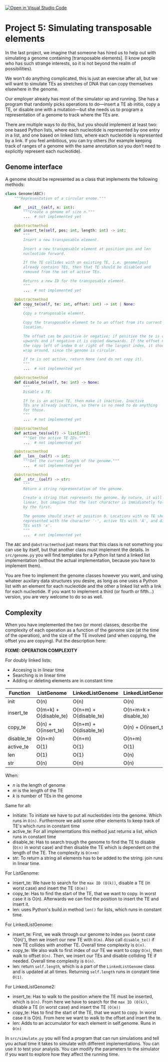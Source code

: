 [![Open in Visual Studio Code](https://classroom.github.com/assets/open-in-vscode-c66648af7eb3fe8bc4f294546bfd86ef473780cde1dea487d3c4ff354943c9ae.svg)](https://classroom.github.com/online_ide?assignment_repo_id=9446791&assignment_repo_type=AssignmentRepo)
# Project 5: Simulating transposable elements

In the last project, we imagine that someone has hired us to help out with simulating a genome containing [transposable elements]. (I know people who has such strange interests, so it is not beyond the realm of possibilities).

We won’t do anything complicated, this is just an exercise after all, but we will want to simulate TEs as stretches of DNA that can copy themselves elsewhere in the genome.

Our employer already has most of the simulator up and running. She has a program that randomly picks operations to do—insert a TE ab initio, copy a TE, or disable one with a mutation—but she needs us to program a representation of a genome to track where the TEs are.

There are multiple ways to do this, but you should implement at least two: one based Python lists, where each nucleotide is represented by one entry in a list, and one based on linked lists, where each nucleotide is represented by a link. If you feel ambitious, you can try others (for example keeping track of ranges of a genome with the same annotation so you don’t need to explicitly represent each nucleotide).

## Genome interface

A genome should be represented as a class that implements the following methods:

```python
class Genome(ABC):
    """Representation of a circular enome."""

    def __init__(self, n: int):
        """Create a genome of size n."""
        ...  # not implemented yet

    @abstractmethod
    def insert_te(self, pos: int, length: int) -> int:
        """
        Insert a new transposable element.

        Insert a new transposable element at position pos and len
        nucleotide forward.

        If the TE collides with an existing TE, i.e. genome[pos]
        already contains TEs, then that TE should be disabled and
        removed from the set of active TEs.

        Returns a new ID for the transposable element.
        """
        ...  # not implemented yet

    @abstractmethod
    def copy_te(self, te: int, offset: int) -> int | None:
        """
        Copy a transposable element.

        Copy the transposable element te to an offset from its current
        location.

        The offset can be positive or negative; if positive the te is copied
        upwards and if negative it is copied downwards. If the offset moves
        the copy left of index 0 or right of the largest index, it should
        wrap around, since the genome is circular.

        If te is not active, return None (and do not copy it).
        """
        ...  # not implemented yet

    @abstractmethod
    def disable_te(self, te: int) -> None:
        """
        Disable a TE.

        If te is an active TE, then make it inactive. Inactive
        TEs are already inactive, so there is no need to do anything
        for those.
        """
        ...  # not implemented yet

    @abstractmethod
    def active_tes(self) -> list[int]:
        """Get the active TE IDs."""
        ...  # not implemented yet

    @abstractmethod
    def __len__(self) -> int:
        """Get the current length of the genome."""
        ...  # not implemented yet

    @abstractmethod
    def __str__(self) -> str:
        """
        Return a string representation of the genome.

        Create a string that represents the genome. By nature, it will be
        linear, but imagine that the last character is immidiatetly followed
        by the first.

        The genome should start at position 0. Locations with no TE should be
        represented with the character '-', active TEs with 'A', and disabled
        TEs with 'x'.
        """
        ...  # not implemented yet

```

The `ABC` and `@abstractmethod` just means that this class is not something you can use by itself, but that another class must implement the details. In `src/genome.py` you will find templates for a Python list tand a linked list implementation (without the actual implementation, because you have to implement them).

You are free to implement the genome classes however you want, and using whateer auxilary data structures you desire, as long as one uses a Python list with an element for each nucleotide and the other a linked list with a link for each nucleotide. If you want to implement a third (or fourth or fifth...) version, you are very welcome to do so as well.

## Complexity

When you have implemented the two (or more) classes, describe the complexity of each operation as a function of the genome size (at the time of the operation), and the size of the TE involved (and when copying, the offset you are copying). Put the description here:

**FIXME: OPERATION COMPLEXITY**

For doubly linked lists: 
- Accesing is in linear time
- Searching is in linear time 
- Adding or deleting elements are in constant time

Function   | ListGenome | LinkedListGenome | LinkedListGenome2
-----------|------------|------------------|------------------
init       | O(n)       | O(n)             | O(n)
insert_te  | O(m+k) + O(disable_te)| O(n+m) + O(disable_te) | O(n+m+k + disable_te)
copy_te    | O(n) + O(insert_te)| O(n+m) + O(disable_te) | O(n) + O(insert_te)
disable_te | O(n+m)     | O(n+m)           | O(n+m)
active_te  | O(1)       | O(1)             | O(1)
len        | O(1)       | O(1)             | O(n)
str        | O(n)       | O(n)             | O(n)

When:
- *n* is the length of genome 
- *m* is the length of the TE
- *k* is number of TEs in the genome

Same for all: 
- Initiate: To initiate we have to put all nucleotides into the genome. Which runs in `O(n)`. Furthermore we add some other elements to keep track of TE's which runs in constant time
- active_te: For all implementations this method just returns a list, which runs in constant time
- disable_te: Has to search trough the genome to find the TE to disable (`O(n)` in worst case) and then disable the TE which is dependent on the length of the TE. The complexity is `O(n+m)`
- str: To return a string all elements has to be added to the string. join runs in linear time. 

For ListGenome: 
- insert_te: We have to search for the `max ID (O(k))`, disable a TE (in worst case) and insert the TE `(O(m))`
- copy_te: Has to find the start of the TE, that we want to copy. In worst case it is O(n). Afterwards we can find the position to insert the TE and insert it. 
- len: uses Python's build.in method `len()` for lists, which runs in constant time. 

For LinkedListGenome: 
- insert_te: First, we walk through our genome to index `pos` (worst case 'O(n)'), then we insert our new TE with `O(m)`. Also call `disable_te()` if new TE collides with another TE. Overall time complexity is `O(n)`.
- copy_te: We also walk to first index of our TE we want to copy `O(n)`, then walk to offset `O(n)`. Then, we insert our TEs and disable colliding TE if needed. Overall time complexity is `O(n)`. 
- len: return `self.length`, which is a part of the `LinkedListGenome` class and is updated at all times. Returning `self.length` runs in constant time `O(1)`. 

For LinkedListGenome2: 
- insert_te: Has to walk to the position where the TE must be inserted, which is `O(n)`. From here we have to search for the `max ID (O(k))`, disable a TE (in worst case) and insert the TE `(O(m))`
- copy_te: Has to find the start of the TE, that we want to copy. In worst case it is O(n). From here we want to walk to the offset and insert the te.
- len: Adds to an accumulator for each element in self.genome. Runs in `O(n)`


In `src/simulate.py` you will find a program that can run simulations and tell you actual time it takes to simulate with different implementations. You can use it to test your analysis. You can modify the parameters to the simulator if you want to explore how they affect the running time.

